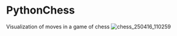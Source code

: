 # PythonChess
Visualization of moves in a game of chess
![chess_250416_110259](https://github.com/user-attachments/assets/4c4929b1-2684-4a86-a76f-49b8fc7b6736)
